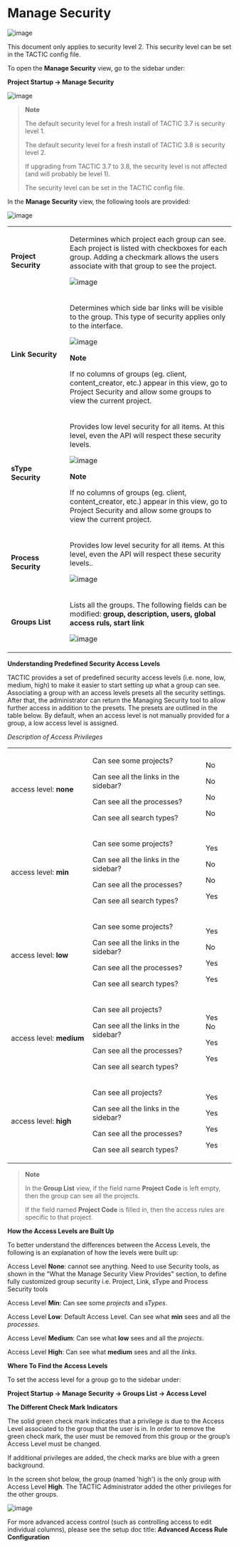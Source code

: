 # Manage Security

![image](media/1_project_startup_manage_security_overview.png)

This document only applies to security level 2. This security level can
be set in the TACTIC config file.

To open the **Manage Security** view, go to the sidebar under:

**Project Startup → Manage Security**

![image](media/2_project_startup_manage_security_button.png)

> **Note**
>
> The default security level for a fresh install of TACTIC 3.7 is security
> level 1.
>
> The default security level for a fresh install of TACTIC 3.8 is security
> level 2.
>
> If upgrading from TACTIC 3.7 to 3.8, the security level is not affected
> (and will probably be level 1).
>
> The security level can be set in the TACTIC config file.

In the **Manage Security** view, the following tools are provided:

![image](media/3_project_startup_manage_security_views_provided.png)

<table>
<colgroup>
<col width="26%" />
<col width="73%" />
</colgroup>
<tbody>
<tr class="odd">
<td><p><strong>Project Security</strong></p></td>
<td><p>Determines which project each group can see. Each project is listed with checkboxes for each group. Adding a checkmark allows the users associate with that group to see the project.</p>
<p><img src="media/4_project_startup_manage_security_project_security.png" alt="image" /></p></td>
</tr>
<tr class="even">
<td><p><strong>Link Security</strong></p></td>
<td><p>Determines which side bar links will be visible to the group. This type of security applies only to the interface.</p>
<p><img src="media/5_project_startup_manage_security_link_security.png" alt="image" /></p>
<p><strong>Note</strong></p>
<p>If no columns of groups (eg. client, content_creator, etc.) appear in this view, go to Project Security and allow some groups to view the current project.</p></td>
</tr>
<tr class="odd">
<td><p><strong>sType Security</strong></p></td>
<td><p>Provides low level security for all items. At this level, even the API will respect these security levels.</p>
<p><img src="media/6_project_startup_manage_security_search_type_security.png" alt="image" /></p>
<p><strong>Note</strong></p>
<p>If no columns of groups (eg. client, content_creator, etc.) appear in this view, go to Project Security and allow some groups to view the current project.</p></td>
</tr>
<tr class="even">
<td><p><strong>Process Security</strong></p></td>
<td><p>Provides low level security for all items. At this level, even the API will respect these security levels..</p>
<p><img src="media/7_project_startup_manage_security_process_security.png" alt="image" /></p></td>
</tr>
<tr class="odd">
<td><p><strong>Groups List</strong></p></td>
<td><p>Lists all the groups. The following fields can be modified: <strong>group, description, users, global access ruls, start link</strong></p>
<p><img src="media/8_project_startup_manage_security_group_security.png" alt="image" /></p></td>
</tr>
</tbody>
</table>

**Understanding Predefined Security Access Levels**

TACTIC provides a set of predefined security access levels (i.e. none,
low, medium, high) to make it easier to start setting up what a group
can see. Associating a group with an access levels presets all the
security settings. After that, the administrator can return the Managing
Security tool to allow further access in addition to the presets. The
presets are outlined in the table below. By default, when an access
level is not manually provided for a group, a low access level is
assigned.

*Description of Access Privileges*

<table>
<colgroup>
<col width="36%" />
<col width="50%" />
<col width="13%" />
</colgroup>
<tbody>
<tr class="odd">
<td><p>access level: <strong>none</strong></p></td>
<td><p>Can see some projects?</p>
<p>Can see all the links in the sidebar?</p>
<p>Can see all the processes?</p>
<p>Can see all search types?</p></td>
<td><p>No</p>
<p>No</p>
<p>No</p>
<p>No</p></td>
</tr>
<tr class="even">
<td><p>access level: <strong>min</strong></p></td>
<td><p>Can see some projects?</p>
<p>Can see all the links in the sidebar?</p>
<p>Can see all the processes?</p>
<p>Can see all search types?</p></td>
<td><p>Yes</p>
<p>No</p>
<p>No</p>
<p>Yes</p></td>
</tr>
<tr class="odd">
<td><p>access level: <strong>low</strong></p></td>
<td><p>Can see some projects?</p>
<p>Can see all the links in the sidebar?</p>
<p>Can see all the processes?</p>
<p>Can see all search types?</p></td>
<td><p>Yes</p>
<p>No</p>
<p>Yes</p>
<p>Yes</p></td>
</tr>
<tr class="even">
<td><p>access level: <strong>medium</strong></p></td>
<td><p>Can see all projects?</p>
<p>Can see all the links in the sidebar?</p>
<p>Can see all the processes?</p>
<p>Can see all search types?</p></td>
<td><p>Yes No</p>
<p>Yes</p>
<p>Yes</p></td>
</tr>
<tr class="odd">
<td><p>access level: <strong>high</strong></p></td>
<td><p>Can see all projects?</p>
<p>Can see all the links in the sidebar?</p>
<p>Can see all the processes?</p>
<p>Can see all search types?</p></td>
<td><p>Yes</p>
<p>Yes</p>
<p>Yes</p>
<p>Yes</p></td>
</tr>
</tbody>
</table>

> **Note**
>
> In the **Group List** view, if the field name **Project Code** is left
> empty, then the group can see all the projects.
>
> If the field named **Project Code** is filled in, then the access rules
> are specific to that project.

**How the Access Levels are Built Up**

To better understand the differences between the Access Levels, the
following is an explanation of how the levels were built up:

Access Level **None**: cannot see anything. Need to use Security tools, as
shown in the "What the Manage Security View Provides" section, to define
fully customized group security i.e. Project, Link, sType and Process
Security tools

Access Level **Min**: Can see some *projects* and *sTypes*.

Access Level **Low**: Default Access Level. Can see what **min** sees and
all the *processes*.

Access Level **Medium**: Can see what **low** sees and all the *projects*.

Access Level **High**: Can see what **medium** sees and all the *links*.

**Where To Find the Access Levels**

To set the access level for a group go to the sidebar under:

**Project Startup → Manage Security → Groups List → Access Level**

**The Different Check Mark Indicators**

The solid green check mark indicates that a privilege is due to the
Access Level associated to the group that the user is in. In order to
remove the green check mark, the user must be removed from this group or
the group’s Access Level must be changed.

If additional privileges are added, the check marks are blue with a
green background.

In the screen shot below, the group (named 'high') is the only group
with Access Level **High**. The TACTIC Administrator added the other
privileges for the other groups.

![image](media/10_project_startup_manage_security_check_markst.png)

For more advanced access control (such as controlling access to edit
individual columns), please see the setup doc title: **Advanced Access
Rule Configuration**

